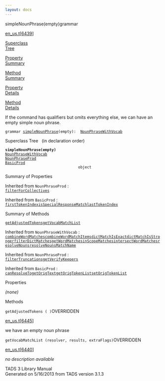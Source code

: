 ```yaml
---
layout: docs
---
```

<span class="title">simpleNounPhrase(empty)</span><span class="type">grammar</span>

[en_us.t](../file/en_us.t.html)\[[6439](../source/en_us.t.html#6439)\]

[Superclass  
Tree](#_SuperClassTree_)

[Property  
Summary](#_PropSummary_)

[Method  
Summary](#_MethodSummary_)

[Property  
Details](#_Properties_)

[Method  
Details](#_Methods_)



If the command has qualifiers but omits everything else, we can have an
empty simple noun phrase.

`grammar `<span class="gramalt">[`simpleNounPhrase`](../object/simpleNounPhrase.html)`(empty)`</span>` :   `[`NounPhraseWithVocab`](../object/NounPhraseWithVocab.html)



<span id="_SuperClassTree_"></span>



<span class="hdln">Superclass Tree</span>   (in declaration order)



**`simpleNounPhrase(empty)`**  
[`NounPhraseWithVocab`](../object/NounPhraseWithVocab.html)  
[`NounPhraseProd`](../object/NounPhraseProd.html)  
[`BasicProd`](../object/BasicProd.html)  
`                                 object`  
<span id="_PropSummary_"></span>



<span class="hdln">Summary of Properties</span>  







Inherited from `NounPhraseProd` :  
[`filterForCollectives`](../object/NounPhraseProd.html#filterForCollectives)

Inherited from `BasicProd` :  
[`firstTokenIndex`](../object/BasicProd.html#firstTokenIndex)[`isSpecialResponseMatch`](../object/BasicProd.html#isSpecialResponseMatch)[`lastTokenIndex`](../object/BasicProd.html#lastTokenIndex)

<span id="_MethodSummary_"></span>



<span class="hdln">Summary of Methods</span>  



[`getAdjustedTokens`](#getAdjustedTokens)[`getVocabMatchList`](#getVocabMatchList)

Inherited from `NounPhraseWithVocab` :  
[`combineWordMatches`](../object/NounPhraseWithVocab.html#combineWordMatches)[`combineWordMatchItems`](../object/NounPhraseWithVocab.html#combineWordMatchItems)[`dictMatchIsExact`](../object/NounPhraseWithVocab.html#dictMatchIsExact)[`dictMatchIsStronger`](../object/NounPhraseWithVocab.html#dictMatchIsStronger)[`filterDictMatches`](../object/NounPhraseWithVocab.html#filterDictMatches)[`getWordMatches`](../object/NounPhraseWithVocab.html#getWordMatches)[`inScopeMatches`](../object/NounPhraseWithVocab.html#inScopeMatches)[`intersectWordMatches`](../object/NounPhraseWithVocab.html#intersectWordMatches)[`resolveNouns`](../object/NounPhraseWithVocab.html#resolveNouns)[`resolveNounsMatchName`](../object/NounPhraseWithVocab.html#resolveNounsMatchName)

Inherited from `NounPhraseProd` :  
[`filterTruncations`](../object/NounPhraseProd.html#filterTruncations)[`getVerifyKeepers`](../object/NounPhraseProd.html#getVerifyKeepers)

Inherited from `BasicProd` :  
[`canResolveTo`](../object/BasicProd.html#canResolveTo)[`getOrigText`](../object/BasicProd.html#getOrigText)[`getOrigTokenList`](../object/BasicProd.html#getOrigTokenList)[`setOrigTokenList`](../object/BasicProd.html#setOrigTokenList)

<span id="_Properties_"></span>



<span class="hdln">Properties</span>  



*(none)* <span id="_Methods_"></span>



<span class="hdln">Methods</span>  



<span id="getAdjustedTokens"></span>

`getAdjustedTokens ( )`<span class="rem">OVERRIDDEN</span>

[en_us.t](../file/en_us.t.html)\[[6445](../source/en_us.t.html#6445)\]



we have an empty noun phrase



<span id="getVocabMatchList"></span>

`getVocabMatchList (resolver, results, extraFlags)`<span class="rem">OVERRIDDEN</span>

[en_us.t](../file/en_us.t.html)\[[6440](../source/en_us.t.html#6440)\]



*no description available*





TADS 3 Library Manual  
Generated on 5/16/2013 from TADS version 3.1.3


